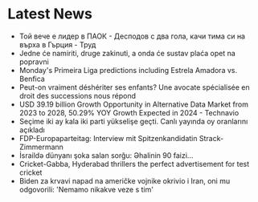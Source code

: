# Latest News
-  Той вече е лидер в ПАОК - Десподов с два гола, качи тима си на върха в Гърция - Труд
-  Jedne će namiriti, druge zakinuti, a onda će sustav plaća opet na popravni
-  Monday's Primeira Liga predictions including Estrela Amadora vs. Benfica
-  Peut-on vraiment déshériter ses enfants? Une avocate spécialisée en droit des successions nous répond
-  USD 39.19 billion Growth Opportunity in Alternative Data Market from 2023 to 2028, 50.29% YOY Growth Expected in 2024 - Technavio
-  Seçime iki ay kala iki parti yükselişe geçti. Canlı yayında oy oranlarını açıkladı
-  FDP-Europaparteitag: Interview mit Spitzenkandidatin Strack-Zimmermann
-  İsraildə dünyanı şoka salan sorğu: Əhalinin 90 faizi...
-  Cricket-Gabba, Hyderabad thrillers the perfect advertisement for test cricket
-  Biden za krvavi napad na američke vojnike okrivio i Iran, oni mu odgovorili: 'Nemamo nikakve veze s tim'
